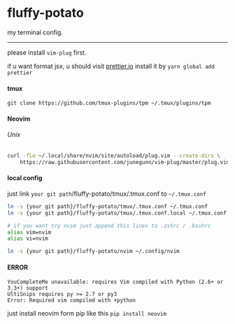 # fluffy-potato

my terminal config.

---

please install `vim-plug` first.

if u want format jsx, u should visit [prettier.io](https://prettier.io/docs/en/install.html) install it by `yarn global add prettier`

#### tmux

```
git clone https://github.com/tmux-plugins/tpm ~/.tmux/plugins/tpm
```

#### Neovim

###### Unix

```sh
curl -fLo ~/.local/share/nvim/site/autoload/plug.vim --create-dirs \
    https://raw.githubusercontent.com/junegunn/vim-plug/master/plug.vim
```

#### local config

just link `your git path`/fluffy-potato/tmux/.tmux.conf to `~/.tmux.conf`

```sh
ln -s {your git path}/fluffy-potato/tmux/.tmux.conf ~/.tmux.conf
ln -s {your git path}/fluffy-potato/tmux/.tmux.conf.local ~/.tmux.conf.local

# if you want try nvim just append this lines to .zshrc / .bashrc
alias vim=nvim
alias vi=nvim

ln -s {your git path}/fluffy-potato/nvim ~/.config/nvim
```

#### ERROR

```
YouCompleteMe unavailable: requires Vim compiled with Python (2.6+ or 3.3+) support
UltiSnips requires py >= 2.7 or py3
Error: Required vim compiled with +python
```

just install neovim form pip like this `pip install neovim`

